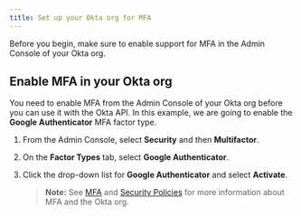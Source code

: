 ```yaml
---
title: Set up your Okta org for MFA
---
```


Before you begin, make sure to enable support for MFA in the Admin Console of your Okta org.

## Enable MFA in your Okta org

You need to enable MFA from the Admin Console of your Okta org before you can use it with the Okta API. In this example, we are going to enable the **Google Authenticator** MFA factor type.

1. From the Admin Console, select **Security** and then **Multifactor**.
2. On the **Factor Types** tab, select **Google Authenticator**.
3. Click the drop-down list for **Google Authenticator** and select **Activate**.

    > **Note:** See [MFA](https://help.okta.com/en/prod/Content/Topics/Security/MFA.htm) and [Security Policies](https://help.okta.com/en/prod/Content/Topics/Security/Security_Policies.htm) for more information about MFA and the Okta org.

<NextSectionLink/>
